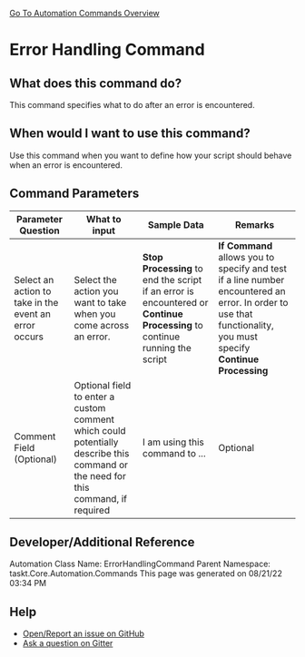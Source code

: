 <!--TITLE: Error Handling Command -->
<!-- SUBTITLE: a command in the Engine Commands group. -->
[Go To Automation Commands Overview](/automation-commands.md)


# Error Handling Command


## What does this command do?
This command specifies what to do  after an error is encountered.


## When would I want to use this command?
Use this command when you want to define how your script should behave when an error is encountered.


## Command Parameters
| Parameter Question   	| What to input  	|  Sample Data 	| Remarks  	|
| ---                    | ---               | ---           | ---       |
|Select an action to take in the event an error occurs|Select the action you want to take when you come across an error.|**Stop Processing** to end the script if an error is encountered or **Continue Processing** to continue running the script|**If Command** allows you to specify and test if a line number encountered an error. In order to use that functionality, you must specify **Continue Processing**|
|Comment Field (Optional)|Optional field to enter a custom comment which could potentially describe this command or the need for this command, if required|I am using this command to ...|Optional|






## Developer/Additional Reference
Automation Class Name: ErrorHandlingCommand
Parent Namespace: taskt.Core.Automation.Commands
This page was generated on 08/21/22 03:34 PM


## Help
- [Open/Report an issue on GitHub](https://github.com/rcktrncn/taskt/issues/new)
- [Ask a question on Gitter](https://gitter.im/taskt-rpa/Lobby)
